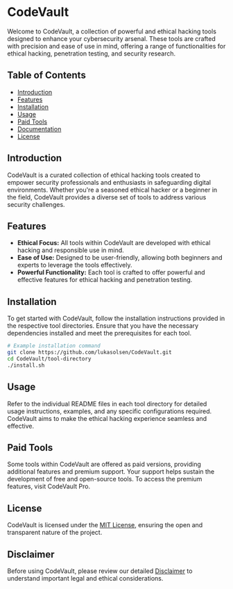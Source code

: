 # CodeVault

Welcome to CodeVault, a collection of powerful and ethical hacking tools designed to enhance your cybersecurity arsenal. These tools are crafted with precision and ease of use in mind, offering a range of functionalities for ethical hacking, penetration testing, and security research.

## Table of Contents

- [Introduction](#introduction)
- [Features](#features)
- [Installation](#installation)
- [Usage](#usage)
- [Paid Tools](#paid-tools)
- [Documentation](https://vipels-hub.gitbook.io/codevault/)
- [License](#license)

## Introduction

CodeVault is a curated collection of ethical hacking tools created to empower security professionals and enthusiasts in safeguarding digital environments. Whether you're a seasoned ethical hacker or a beginner in the field, CodeVault provides a diverse set of tools to address various security challenges.

## Features

- **Ethical Focus:** All tools within CodeVault are developed with ethical hacking and responsible use in mind.
- **Ease of Use:** Designed to be user-friendly, allowing both beginners and experts to leverage the tools effectively.
- **Powerful Functionality:** Each tool is crafted to offer powerful and effective features for ethical hacking and penetration testing.

## Installation

To get started with CodeVault, follow the installation instructions provided in the respective tool directories. Ensure that you have the necessary dependencies installed and meet the prerequisites for each tool.

```bash
# Example installation command
git clone https://github.com/lukasolsen/CodeVault.git
cd CodeVault/tool-directory
./install.sh
```

## Usage

Refer to the individual README files in each tool directory for detailed usage instructions, examples, and any specific configurations required. CodeVault aims to make the ethical hacking experience seamless and effective.

## Paid Tools

Some tools within CodeVault are offered as paid versions, providing additional features and premium support. Your support helps sustain the development of free and open-source tools. To access the premium features, visit CodeVault Pro.

## License

CodeVault is licensed under the [MIT License](https://https://opensource.org/license/mit/), ensuring the open and transparent nature of the project.

## Disclaimer

Before using CodeVault, please review our detailed [Disclaimer](DISCLAIMER.md) to understand important legal and ethical considerations.
